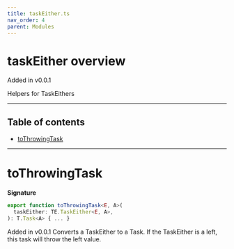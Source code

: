 ```yaml
---
title: taskEither.ts
nav_order: 4
parent: Modules
---
```


# taskEither overview

Added in v0.0.1

Helpers for TaskEithers

---

<h2 class="text-delta">Table of contents</h2>

- [toThrowingTask](#tothrowingtask)

---

# toThrowingTask

**Signature**

```ts
export function toThrowingTask<E, A>(
  taskEither: TE.TaskEither<E, A>,
): T.Task<A> { ... }
```

Added in v0.0.1
Converts a TaskEither to a Task. If the TaskEither is a left, this task will throw the left value.
